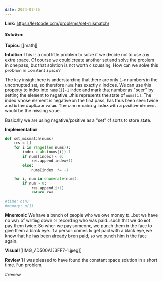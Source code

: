 ```yaml
---
date: 2024-07-25
---
```

**Link:** https://leetcode.com/problems/set-mismatch/
#### Solution:

**Topics**: [[math]]

**Intuition**
This is a cool little problem to solve if we decide not to use any extra space. Of course we could create another set and solve the problem in one pass, but that solution is not worth discussing. How can we solve this problem in constant space?

The key insight here is understanding that there are only `1-n` numbers in the uncorrupted set, so therefore `nums` has exactly `n` indices. We can use this property to index into `nums[i]-1` index and mark that number as "seen" by setting the element to negative...this represents the state of `nums[i]`. The index whose element is negative on the first pass, has thus been seen twice and is the duplicate value. The one remaining index with a positive element would be the missing value. 

Basically we are using negative/positive as a "set" of sorts to store state. 

**Implementation**
```python
def set_mismatch(nums):
	res = []
	for i in range(len(nums)):
		index = abs(nums[i])-1
		if nums[index] < 0:
			res.append(index+1)
		else:
			nums[index] *= -1

	for i, num in enumerate(nums):
		if num > 0:
			res.append(i+1)
			return res
		
#time: o(n)
#memory: o(1)
```

**Mnemonic**
We have a bunch of people who we owe money to...but we have no way of writing down or recording who was paid...such that we do not pay them twice. So when we pay someone, we punch them in the face to give them a black eye. If a person comes to get paid with a black eye, we know that he has been already been paid, so we punch him in the face again. 

**Visual** 
![[IMG_AD500A123FF7-1.jpeg]]

**Review 1**
I was pleased to have found the constant space solution in a short time. Fun problem. 

#review 


